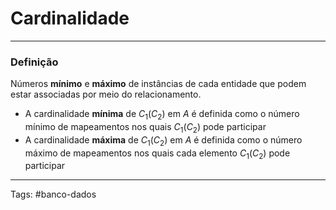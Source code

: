 
# Cardinalidade

---

### Definição

Números **mínimo** e **máximo** de instâncias de cada entidade que podem estar associadas por meio do relacionamento.

- A cardinalidade **mínima** de $C_1(C_2)$ em $A$ é definida como o número mínimo de mapeamentos nos quais $C_1(C_2)$ pode participar
- A cardinalidade **máxima** de $C_1(C_2)$ em $A$ é definida como o número máximo de mapeamentos nos quais cada elemento $C_1(C_2)$ pode participar

---

Tags: #banco-dados

